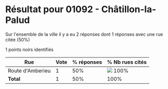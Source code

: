 # Résultat pour 01092 - Châtillon-la-Palud

Sur l'ensemble de la ville il y a eu 2 réponses dont 1 réponses avec une rue citée (50%)

1 points noirs identifiés

| Rue | Vote | % réponses | % Nb rues cités|
|-----|------|------------|----------------|
| Route d'Amberieu | 1 | 50% | <img src="../../img/bar_100.gif" />&nbsp;100%|
| **Total** | 1 | 50% | 100%|
